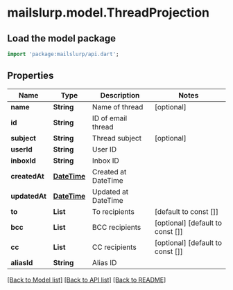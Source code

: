 # mailslurp.model.ThreadProjection

## Load the model package
```dart
import 'package:mailslurp/api.dart';
```

## Properties
Name | Type | Description | Notes
------------ | ------------- | ------------- | -------------
**name** | **String** | Name of thread | [optional] 
**id** | **String** | ID of email thread | 
**subject** | **String** | Thread subject | [optional] 
**userId** | **String** | User ID | 
**inboxId** | **String** | Inbox ID | 
**createdAt** | [**DateTime**](DateTime) | Created at DateTime | 
**updatedAt** | [**DateTime**](DateTime) | Updated at DateTime | 
**to** | **List<String>** | To recipients | [default to const []]
**bcc** | **List<String>** | BCC recipients | [optional] [default to const []]
**cc** | **List<String>** | CC recipients | [optional] [default to const []]
**aliasId** | **String** | Alias ID | 

[[Back to Model list]](../README#documentation-for-models) [[Back to API list]](../README#documentation-for-api-endpoints) [[Back to README]](../README)


